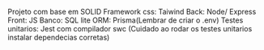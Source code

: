 Projeto com base em SOLID 
Framework css: Taiwind
Back: Node/ Express
Front: JS
Banco: SQL lite 
ORM: Prisma(Lembrar de criar o .env)
Testes unitarios: Jest com compilador swc (Cuidado ao rodar os testes unitarios instalar dependecias corretas)
